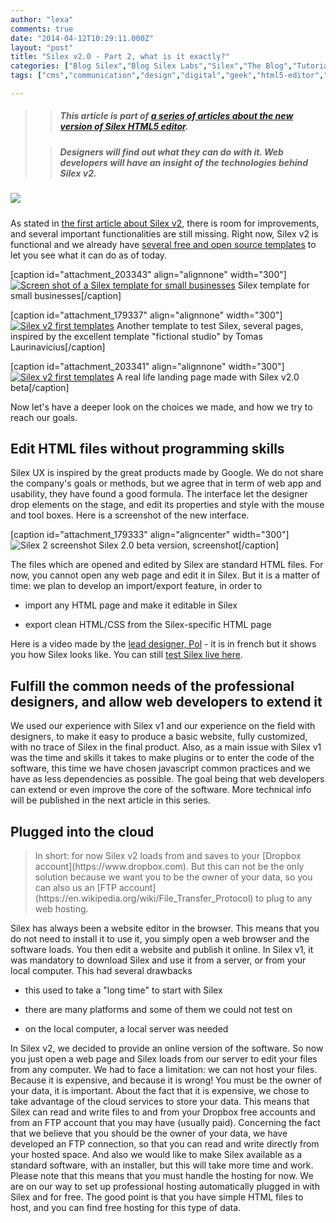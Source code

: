```yaml
---
author: "lexa"
comments: true
date: "2014-04-12T10:29:11.000Z"
layout: "post"
title: "Silex v2.0 - Part 2, what is it exactly?"
categories: ["Blog Silex","Blog Silex Labs","Silex","The Blog","Tutorials Silex"]
tags: ["cms","communication","design","digital","geek","html5-editor","open source","silex","silex labs","silex V2","silex-v2-vision","web"]

---
```

<blockquote>

>
> ##### This article is part of [a series of articles about the new version of Silex HTML5 editor](https://www.silexlabs.org/tag/silex-v2-vision/).
>
>

>
> ##### Designers will find out what they can do with it. Web developers will have an insight of the technologies behind Silex v2.
>
>
</blockquote>




##### ![](https://www.silexlabs.org/wp-content/uploads/2013/11/silex-v2-article-02.png)


As stated in [the first article about Silex v2](https://www.silexlabs.org/?p=179359), there is room for improvements, and several important functionalities are still missing. Right now, Silex v2 is functional and we already have [several free and open source templates](https://github.com/silexlabs/Silex/issues?labels=template) to let you see what it can do as of today.




[caption id="attachment_203343" align="alignnone" width="300"][![Screen shot of a Silex template for small businesses](https://www.silexlabs.org/wp-content/uploads/2014/04/screenshot-678x336-300x148.png)](http://www.silex.me/demos/html5-editor/) Silex template for small businesses[/caption]

[caption id="attachment_179337" align="alignnone" width="300"][![Silex v2 first templates](https://www.silexlabs.org/wp-content/uploads/2013/09/silex-v2-template2-300x270.png)](https://github.com/silexlabs/Silex/issues/168) Another template to test Silex, several pages, inspired by the excellent template "fictional studio" by Tomas Laurinavicius[/caption]

[caption id="attachment_203341" align="alignnone" width="300"][![Silex v2 first templates](https://www.silexlabs.org/wp-content/uploads/2014/04/Screen-Shot-2014-08-02-at-2.34.21-PM-300x148.png)](https://github.com/silexlabs/Silex/issues/167) A real life landing page made with Silex v2.0 beta[/caption]




Now let's have a deeper look on the choices we made, and how we try to reach our goals.


## Edit HTML files without programming skills


Silex UX is inspired by the great products made by Google. We do not share the company's goals or methods, but we agree that in term of web app and usability, they have found a good formula. The interface let the designer drop elements on the stage, and edit its properties and style with the mouse and tool boxes. Here is a screenshot of the new interface.

[caption id="attachment_179333" align="aligncenter" width="300"]![Silex 2 screenshot](https://www.silexlabs.org/wp-content/uploads/2013/09/silex-v2-300x225.png) Silex 2.0 beta version, screenshot[/caption]

The files which are opened and edited by Silex are standard HTML files. For now, you cannot open any web page and edit it in Silex. But it is a matter of time: we plan to develop an import/export feature, in order to




  * import any HTML page and make it editable in Silex


  * export clean HTML/CSS from the Silex-specific HTML page


Here is a video made by the [lead designer, Pol](http://superwup.me) - it is in french but it shows you how Silex looks like. You can still [test Silex live here](http://www.silex.me).


## Fulfill the common needs of the professional designers, and allow web developers to extend it


We used our experience with Silex v1 and our experience on the field with designers, to make it easy to produce a basic website, fully customized, with no trace of Silex in the final product. Also, as a main issue with Silex v1 was the time and skills it takes to make plugins or to enter the code of the software, this time we have chosen javascript common practices and we have as less dependencies as possible. The goal being that web developers can extend or even improve the core of the software. More technical info will be published in the next article in this series.


## Plugged into the cloud




<blockquote>In short: for now Silex v2 loads from and saves to your [Dropbox account](https://www.dropbox.com). But this can not be the only solution because we want you to be the owner of your data, so you can also us an [FTP account](https://en.wikipedia.org/wiki/File_Transfer_Protocol) to plug to any web hosting.</blockquote>


Silex has always been a website editor in the browser. This means that you do not need to install it to use it, you simply open a web browser and the software loads. You then edit a website and publish it online. In Silex v1, it was mandatory to download Silex and use it from a server, or from your local computer. This had several drawbacks




  * this used to take a "long time" to start with Silex


  * there are many platforms and some of them we could not test on


  * on the local computer, a local server was needed


In Silex v2, we decided to provide an online version of the software. So now you just open a web page and Silex loads from our server to edit your files from any computer. We had to face a limitation: we can not host your files. Because it is expensive, and because it is wrong! You must be the owner of your data, it is important. About the fact that it is expensive, we chose to take advantage of the cloud services to store your data. This means that Silex can read and write files to and from your Dropbox free accounts and from an FTP account that you may have (usually paid). Concerning the fact that we believe that you should be the owner of your data, we have developed an FTP connection, so that you can read and write directly from your hosted space. And also we would like to make Silex available as a standard software, with an installer, but this will take more time and work. Please note that this means that you must handle the hosting for now. We are on our way to set up professional hosting automatically plugged in with Silex and for free. The good point is that you have simple HTML files to host, and you can find free hosting for this type of data.


